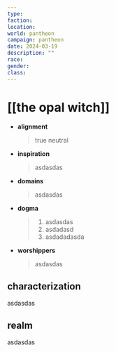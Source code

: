 ```yaml
---
type: 
faction: 
location: 
world: pantheon
campaign: pantheon
date: 2024-03-19
description: ""
race: 
gender: 
class: 
---
```

# [[the opal witch]]

- **alignment**
	> true neutral
- **inspiration**
	> asdasdas
- **domains**
	> asdasdas
- **dogma**
	> 1) asdasdas
	> 2) asdadasd
	> 3) asdadadasda
- **worshippers**
	> asdasdas

## characterization
asdasdas

## realm
asdasdas
